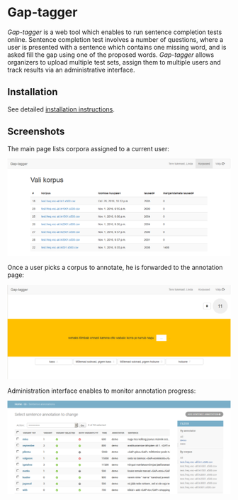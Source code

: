 # Gap-tagger
*Gap-tagger* is a web tool which enables to run sentence completion tests online.
Sentence completion test involves a number of questions, where a user is presented with a sentence which contains one missing word, and is asked fill the gap using one of the proposed words.
*Gap-tagger* allows organizers to upload multiple test sets, assign them to multiple users and track results via an administrative interface.

## Installation
See detailed [installation instructions](docs/installation.md).

## Screenshots
The main page lists corpora assigned to a current user:

![alt text](docs/img/corpus-list.png "Gap-tagger corpus list")

Once a user picks a corpus to annotate, he is forwarded to the annotation page:

![alt text](docs/img/corpus-annotation.png "Ner-tagger corpus annotation page")

Administration interface enables to monitor annotation progress:

![alt text](docs/img/admin.png "Ner-tagger administration interface")
